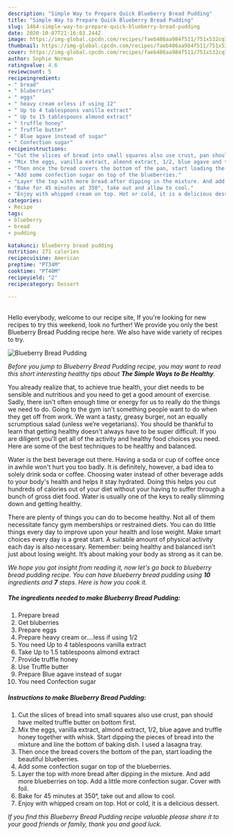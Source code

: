 ```yaml
---
description: "Simple Way to Prepare Quick Blueberry Bread Pudding"
title: "Simple Way to Prepare Quick Blueberry Bread Pudding"
slug: 1464-simple-way-to-prepare-quick-blueberry-bread-pudding
date: 2020-10-07T21:16:03.244Z
image: https://img-global.cpcdn.com/recipes/faeb486aa984f511/751x532cq70/blueberry-bread-pudding-recipe-main-photo.jpg
thumbnail: https://img-global.cpcdn.com/recipes/faeb486aa984f511/751x532cq70/blueberry-bread-pudding-recipe-main-photo.jpg
cover: https://img-global.cpcdn.com/recipes/faeb486aa984f511/751x532cq70/blueberry-bread-pudding-recipe-main-photo.jpg
author: Sophie Norman
ratingvalue: 4.6
reviewcount: 5
recipeingredient:
- " bread"
- " bluberries"
- " eggs"
- " heavy cream orless if using 12"
- " Up to 4 tablespoons vanilla extract"
- " Up to 15 tablespoons almond extract"
- " truffle honey"
- " Truffle butter"
- " Blue agave instead of sugar"
- " Confection sugar"
recipeinstructions:
- "Cut the slices of bread into small squares also use crust, pan should have melted truffle butter on bottom first."
- "Mix the eggs, vanilla extract, almond extract, 1/2, blue agave and truffle honey together with whisk. Start dipping the pieces of bread into the mixture and line the bottom of baking dish. I used a lasagna tray."
- "Then once the bread covers the bottom of the pan, start loading the beautiful blueberries."
- "Add some confection sugar on top of the blueberries."
- "Layer the top with more bread after dipping in the mixture. And add more blueberries on top. Add a little more confection sugar. Cover with foil."
- "Bake for 45 minutes at 350°, take out and allow to cool."
- "Enjoy with whipped cream on top. Hot or cold, it is a delicious dessert."
categories:
- Recipe
tags:
- blueberry
- bread
- pudding

katakunci: blueberry bread pudding 
nutrition: 271 calories
recipecuisine: American
preptime: "PT34M"
cooktime: "PT40M"
recipeyield: "2"
recipecategory: Dessert

---
```

<br>
Hello everybody, welcome to our recipe site, If you're looking for new recipes to try this weekend, look no further! We provide you only the best Blueberry Bread Pudding recipe here. We also have wide variety of recipes to try.
<br>


![Blueberry Bread Pudding](https://img-global.cpcdn.com/recipes/faeb486aa984f511/751x532cq70/blueberry-bread-pudding-recipe-main-photo.jpg)

<i>Before you jump to Blueberry Bread Pudding recipe, you may want to read this short interesting healthy tips about <strong>The Simple Ways to Be Healthy</strong>.</i>

You already realize that, to achieve true health, your diet needs to be sensible and nutritious and you need to get a good amount of exercise. Sadly, there isn't often enough time or energy for us to really do the things we need to do. Going to the gym isn't something people want to do when they get off from work. We want a tasty, greasy burger, not an equally scrumptious salad (unless we’re vegetarians). You should be thankful to learn that getting healthy doesn't always have to be super difficult. If you are diligent you'll get all of the activity and healthy food choices you need. Here are some of the best techniques to be healthy and balanced.

Water is the best beverage out there. Having a soda or cup of coffee once in awhile won't hurt you too badly. It is definitely, however, a bad idea to solely drink soda or coffee. Choosing water instead of other beverage adds to your body's health and helps it stay hydrated. Doing this helps you cut hundreds of calories out of your diet without your having to suffer through a bunch of gross diet food. Water is usually one of the keys to really slimming down and getting healthy.

There are plenty of things you can do to become healthy. Not all of them necessitate fancy gym memberships or restrained diets. You can do little things every day to improve upon your health and lose weight. Make smart choices every day is a great start. A suitable amount of physical activity each day is also necessary. Remember: being healthy and balanced isn’t just about losing weight. It’s about making your body as strong as it can be. 


<i>We hope you got insight from reading it, now let's go back to blueberry bread pudding recipe. You can have blueberry bread pudding using <strong>10</strong> ingredients and <strong>7</strong> steps. Here is how you cook it.
</i>

##### The ingredients needed to make Blueberry Bread Pudding:

1. Prepare  bread
1. Get  bluberries
1. Prepare  eggs
1. Prepare  heavy cream or....less if using 1/2
1. You need  Up to 4 tablespoons vanilla extract
1. Take  Up to 1.5 tablespoons almond extract
1. Provide  truffle honey
1. Use  Truffle butter
1. Prepare  Blue agave instead of sugar
1. You need  Confection sugar


##### Instructions to make Blueberry Bread Pudding:

1. Cut the slices of bread into small squares also use crust, pan should have melted truffle butter on bottom first.
1. Mix the eggs, vanilla extract, almond extract, 1/2, blue agave and truffle honey together with whisk. Start dipping the pieces of bread into the mixture and line the bottom of baking dish. I used a lasagna tray.
1. Then once the bread covers the bottom of the pan, start loading the beautiful blueberries.
1. Add some confection sugar on top of the blueberries.
1. Layer the top with more bread after dipping in the mixture. And add more blueberries on top. Add a little more confection sugar. Cover with foil.
1. Bake for 45 minutes at 350°, take out and allow to cool.
1. Enjoy with whipped cream on top. Hot or cold, it is a delicious dessert.


<i>If you find this Blueberry Bread Pudding recipe valuable please share it to your good friends or family, thank you and good luck.</i>
